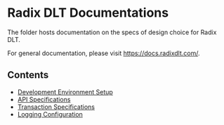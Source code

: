 # Radix DLT Documentations

The folder hosts documentation on the specs of design choice for Radix DLT.

For general documentation, please visit https://docs.radixdlt.com/.

## Contents

- [Development Environment Setup](./development)
- [API Specifications](./api-specs)
- [Transaction Specifications](./transaction-specs)
- [Logging Configuration](./logging)

